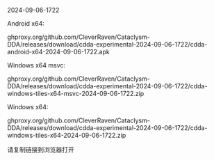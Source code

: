 2024-09-06-1722

Android x64:

ghproxy.org/github.com/CleverRaven/Cataclysm-DDA/releases/download/cdda-experimental-2024-09-06-1722/cdda-android-x64-2024-09-06-1722.apk

Windows x64 msvc:

ghproxy.org/github.com/CleverRaven/Cataclysm-DDA/releases/download/cdda-experimental-2024-09-06-1722/cdda-windows-tiles-x64-msvc-2024-09-06-1722.zip

Windows x64:

ghproxy.org/github.com/CleverRaven/Cataclysm-DDA/releases/download/cdda-experimental-2024-09-06-1722/cdda-windows-tiles-x64-2024-09-06-1722.zip

请复制链接到浏览器打开

